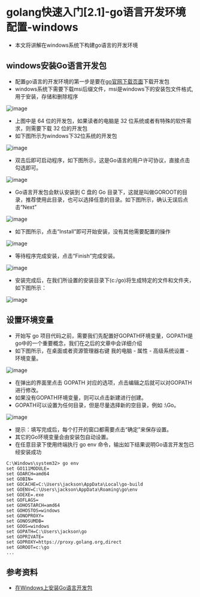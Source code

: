# golang快速入门[2.1]-go语言开发环境配置-windows
* 本文将讲解在windows系统下构建go语言的开发环境

## windows安装Go语言开发包
* 配置go语言的开发环境的第一步是要在[go官网下载页面](https://golang.google.cn/dl/)下载开发包
* windows系统下需要下载msi后缀文件，msi是windows下的安装包文件格式,用于安装，存储和删除程序

![image](../image/8.png)
* 上图中是 64 位的开发包，如果读者的电脑是 32 位系统或者有特殊的软件需求，则需要下载 32 位的开发包
* 如下图所示为windows下32位系统的开发包

![image](../image/9.png)
* 双击后即可启动程序，如下图所示，这是Go语言的用户许可协议，直接点击勾选即可。

![image](../image/10.png)
* Go语言开发包会默认安装到 C 盘的 Go 目录下，这就是叫做GOROOT的目录，推荐使用此目录，也可以选择任意的目录。如下图所示，确认无误后点击“Next”

![image](../image/11.png)
* 如下图所示，点击“Install”即可开始安装，没有其他需要配置的操作

![image](../image/12.png)
* 等待程序完成安装，点击“Finish”完成安装。

![image](../image/13.png)
* 安装完成后，在我们所设置的安装目录下(c:/go)将生成特定的文件和文件夹，如下图所示：

![image](../image/14.png)

## 设置环境变量
* 开始写 go 项目代码之前，需要我们先配置好GOPATH环境变量，GOPATH是go中的一个重要概念，我们在之后的文章中会详细介绍
* 如下图所示，在桌面或者资源管理器右键 我的电脑 - 属性 - 高级系统设置 - 环境变量。

![image](../image/15.png)
* 在弹出的界面里点击 GOPATH 对应的选项，点击编辑之后就可以对GOPATH进行修改。
* 如果没有GOPATH环境变量，则可以点击新建进行创建。
* GOPATH可以设置为任何目录，但是尽量选择新的空目录，例如 :\Go。

![image](../image/16.png)
* 提示：填写完成后，每个打开的窗口都需要点击“确定”来保存设置。
* 其它的Go环境变量会由安装包自动设置。
* 在任意目录下使用终端执行 go env 命令，输出如下结果说明Go语言开发包已经安装成功
```
C:\Windows\system32> go env
set GO111MODULE=
set GOARCH=amd64
set GOBIN=
set GOCACHE=C:\Users\jackson\AppData\Local\go-build
set GOENV=C:\Users\jackson\AppData\Roaming\go\env
set GOEXE=.exe
set GOFLAGS=
set GOHOSTARCH=amd64
set GOHOSTOS=windows
set GONOPROXY=
set GONOSUMDB=
set GOOS=windows
set GOPATH=C:\Users\jackson\go
set GOPRIVATE=
set GOPROXY=https://proxy.golang.org,direct
set GOROOT=c:\go
...
```
## 参考资料
* [在Windows上安装Go语言开发包](http://c.biancheng.net/view/3992.html)
